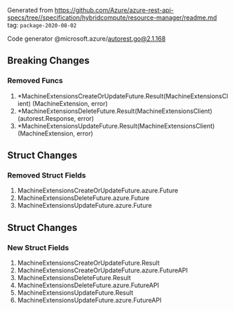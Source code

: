 Generated from https://github.com/Azure/azure-rest-api-specs/tree//specification/hybridcompute/resource-manager/readme.md tag: `package-2020-08-02`

Code generator @microsoft.azure/autorest.go@2.1.168

## Breaking Changes

### Removed Funcs

1. *MachineExtensionsCreateOrUpdateFuture.Result(MachineExtensionsClient) (MachineExtension, error)
1. *MachineExtensionsDeleteFuture.Result(MachineExtensionsClient) (autorest.Response, error)
1. *MachineExtensionsUpdateFuture.Result(MachineExtensionsClient) (MachineExtension, error)

## Struct Changes

### Removed Struct Fields

1. MachineExtensionsCreateOrUpdateFuture.azure.Future
1. MachineExtensionsDeleteFuture.azure.Future
1. MachineExtensionsUpdateFuture.azure.Future

## Struct Changes

### New Struct Fields

1. MachineExtensionsCreateOrUpdateFuture.Result
1. MachineExtensionsCreateOrUpdateFuture.azure.FutureAPI
1. MachineExtensionsDeleteFuture.Result
1. MachineExtensionsDeleteFuture.azure.FutureAPI
1. MachineExtensionsUpdateFuture.Result
1. MachineExtensionsUpdateFuture.azure.FutureAPI
